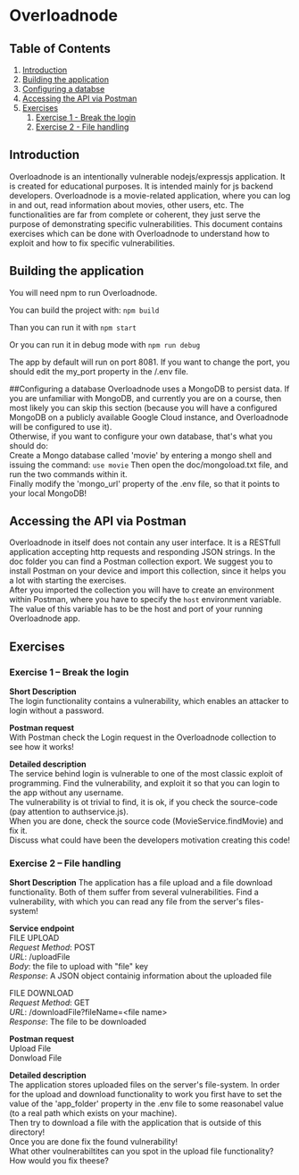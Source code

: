 # Overloadnode

## Table of Contents
1. [Introduction](#Introduction)
2. [Building the application](#Build)
2. [Configuring a databse](#DBConfig)
3. [Accessing the API via Postman](#Postman)
4. [Exercises](#Exercises)
    1.  [Exercise 1 - Break the login](#Exercise_login)
    1.  [Exercise 2 - File handling](#Exercise_file)

<a name="Introduction"></a>
## Introduction 

Overloadnode is an intentionally vulnerable nodejs/expressjs application. It is created for educational purposes. It is intended mainly for js backend developers.
Overloadnode is a movie-related application, where you can log in and out, read information about movies, other users, etc. The functionalities are far from complete or coherent, they just serve the purpose of demonstrating specific vulnerabilities.
This document contains exercises which can be done with Overloadnode to understand how to exploit and how to fix specific vulnerabilities.

<a name="Build"></a>
## Building the application 

You will need npm to run Overloadnode.  

You can build the project with:
```npm build```

Than you can run it with 
```npm start```

Or you can run it in debug mode with 
```npm run debug```

The app by default will run on port 8081. If you want to change the port, you should edit the my_port property in the /.env file.

<a name="DBConfig"></a>
##Configuring a database
Overloadnode uses a MongoDB to persist data. 
If you are unfamiliar with MongoDB, and currently you are on a course, then most likely you can skip this section (because you will have a configured MongoDB on a publicly available Google Cloud instance, and Overloadnode will be configured to use it).  
Otherwise, if you want to configure your own database, that's what you should do:  
Create a Mongo database called 'movie' by entering a mongo shell and issuing the command:
```use movie```
Then open the doc/mongoload.txt file, and run the two commands within it.  
Finally modify the 'mongo_url' property of the .env file, so that it points to your local MongoDB!


<a name="Postman"></a>
## Accessing the API via Postman 
Overloadnode in itself does not contain any user interface. It is a RESTfull application accepting http requests and responding JSON strings. In the doc folder you can find a Postman collection export. We suggest you to install Postman on your device and import this collection, since it helps you a lot with starting the exercises.  
After you imported the collection you will have to create an environment within Postman, where you have to specify the ```host``` environment variable. The value of this variable has to be the host and port of your running Overloadnode app.

<a name="Exercises"></a>
## Exercises 

<a name="Exercise_login"></a>
### Exercise 1 – Break the login
**Short Description**  
The login functionality contains a vulnerability, which enables an attacker to login without a password.


**Postman request**  
With Postman check the Login request in the Overloadnode collection to see how it works!

**Detailed description**  
The service behind login is vulnerable to one of the most classic exploit of programming. Find the vulnerability, and exploit it so that you can login to the app without any username.    
The vulnerability is ot trivial to find, it is ok, if you check the source-code (pay attention to authservice.js).   
When you are done, check the source code (MovieService.findMovie) and fix it.   
Discuss what could have been the developers motivation creating this code!  

<a name="Exercise_file"></a>
### Exercise 2 – File handling
**Short Description**
The application has a file upload and a file download functionality. Both of them suffer from several vulnerabilities. Find a vulnerability, with which you can read any file from the server's files-system!

**Service endpoint**  
FILE UPLOAD  
*Request Method*: POST  
*URL*: /uploadFile  
*Body*: the file to upload with "file" key  
*Response*: A JSON object containig information about the uploaded file  

FILE DOWNLOAD  
*Request Method*: GET  
*URL*: /downloadFile?fileName=&lt;file name&gt;  
*Response*:  The file to be downloaded  

**Postman request**  
Upload File  
Donwload File  

**Detailed description**  
The application stores uploaded files on the server's file-system. In order for the upload and download functionality to work you first have to set the value of the 'app_folder' property in the .env file to some reasonabel value (to a real path which exists on your machine).  
Then try to download a file with the application that is outside of this directory!  
Once you are done fix the found vulnerability!  
What other voulnerabiltites can you spot in the upload file functionality? How would you fix theese?  

